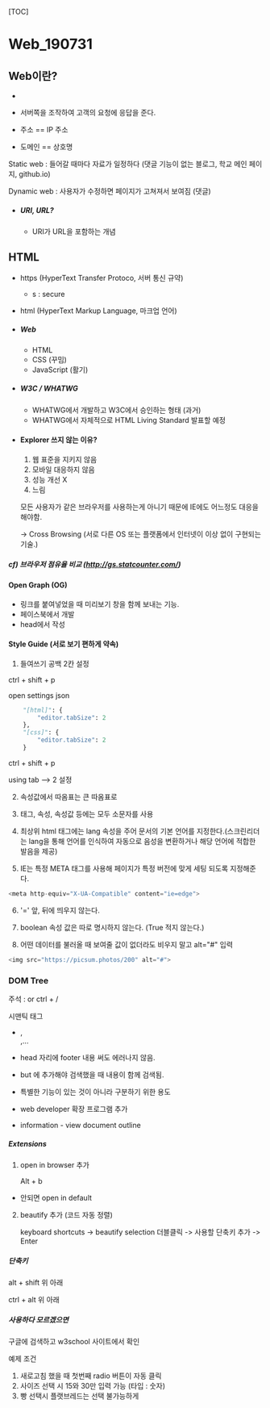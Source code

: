 [TOC]

# Web_190731

## Web이란?

- 





- 서버쪽을 조작하여 고객의 요청에 응답을 준다.



- 주소 == IP 주소
- 도메인 == 상호명



Static web : 들어갈 때마다 자료가 일정하다 (댓글 기능이 없는 블로그, 학교 메인 페이지, github.io)

Dynamic web : 사용자가 수정하면 페이지가 고쳐져서 보여짐 (댓글)



- ##### URI, URL?

  - URI가 URL을 포함하는 개념



## HTML



- https (HyperText Transfer Protoco, 서버 통신 규약)
  - s : secure



- html (HyperText Markup Language, 마크업 언어)





- ##### Web

  - HTML 
  - CSS (꾸밈)
  - JavaScript (활기)





- ##### W3C / WHATWG

  - WHATWG에서 개발하고 W3C에서 승인하는 형태 (과거)
  - WHATWG에서 자체적으로 HTML Living Standard 발표할 예정 



- #### Explorer 쓰지 않는 이유?

  1. 웹 표준을 지키지 않음
  2. 모바일 대응하지 않음
  3. 성능 개선 X
  4. 느림

  모든 사용자가 같은 브라우저를 사용하는게 아니기 때문에 IE에도 어느정도 대응을 해야함.

  -> Cross Browsing (서로 다른 OS 또는 플랫폼에서 인터넷이 이상 없이 구현되는 기술.)





##### cf) 브라우저 점유율 비교 (http://gs.statcounter.com/)



#### Open Graph (OG)

- 링크를 붙여넣었을 때 미리보기 창을 함께 보내는 기능.
- 페이스북에서 개발
- head에서 작성



#### Style Guide (서로 보기 편하게 약속)

1. 들여쓰기 공백 2칸 설정

ctrl + shift + p

open settings json

```python
    "[html]": {
        "editor.tabSize": 2
    },
    "[css]": {
        "editor.tabSize": 2
    }
```

ctrl + shift + p

using tab --> 2 설정



2. 속성값에서 따옴표는 큰 따옴표로

3. 태그, 속성, 속성값 등에는 모두 소문자를 사용

4. 최상위 html 태그에는 lang 속성을 주어 문서의 기본 언어를 지정한다.(스크린리더는 lang을 통해 언어를 인식하여 자동으로 음성을 변환하거나 해당 언어에 적합한 발음을 제공)

5. IE는 특정 META 태그를 사용해 페이지가 특정 버전에 맞게 세팅 되도록 지정해준다.

```python
<meta http-equiv="X-UA-Compatible" content="ie=edge">
```

6. '=' 앞, 뒤에 띄우지 않는다.
7. boolean 속성 값은 따로 명시하지 않는다. (True 적지 않는다.)

8. 어떤 데이터를 불러올 때 보여줄 값이 없더라도 비우지 말고 alt="#" 입력

```python
<img src="https://picsum.photos/200" alt="#">
```









### DOM Tree

주석 : <!--  --> or ctrl + /



시맨틱 태그

- <head>, <footer> ,...

- head 자리에 footer 내용 써도 에러나지 않음.
- but <head>에 추가해야 검색했을 때 내용이 함께 검색됨.
- 특별한 기능이 있는 것이 아니라 구분하기 위한 용도





- web developer 확장 프로그램 추가
- information - view document outline





##### Extensions

1. open in browser 추가

   Alt + b

- 안되면 open in default



2. beautify 추가 (코드 자동 정렬)

   keyboard shortcuts -> beautify selection 더블클릭 -> 사용할 단축키 추가 -> Enter



#####  단축키

alt + shift 위 아래

ctrl + alt 위 아래



##### 사용하다 모르겠으면

 구글에 검색하고 w3school 사이트에서 확인





예제 조건

1. 새로고침 했을 때 첫번째 radio 버튼이 자동 클릭
2. 사이즈 선택 시 15와 30만 입력 가능 (타입 : 숫자)
3. 빵 선택시 플랫브레드는 선택 불가능하게